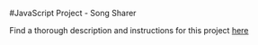 #JavaScript Project - Song Sharer 

Find a thorough description and instructions for this project [here](https://github.com/kkirby16/song_sharer_backend)
